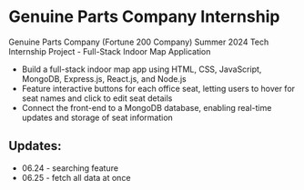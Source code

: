# Genuine Parts Company Internship
Genuine Parts Company (Fortune 200 Company) Summer 2024 Tech Internship Project - Full-Stack Indoor Map Application

- Build a full-stack indoor map app using HTML, CSS, JavaScript, MongoDB, Express.js, React.js, and Node.js
- Feature interactive buttons for each office seat, letting users to hover for seat names and click to edit seat details
- Connect the front-end to a MongoDB database, enabling real-time updates and storage of seat information


## Updates:

- 06.24 - searching feature
- 06.25 - fetch all data at once

